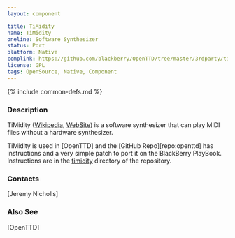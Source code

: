 ```yaml
---
layout: component

title: TiMidity
name: TiMidity
oneline: Software Synthesizer
status: Port
platform: Native
complink: https://github.com/blackberry/OpenTTD/tree/master/3rdparty/timidity
license: GPL
tags: OpenSource, Native, Component
---
```

{% include common-defs.md %}

### Description
TiMidity
([Wikipedia](http://en.wikipedia.org/wiki/TiMidity++),
[WebSite](http://sourceforge.net/projects/timidity))
is a software synthesizer that can play MIDI files without a hardware synthesizer.

TiMidity is used in [OpenTTD] and the [GitHub Repo][repo:openttd] has instructions and a very simple patch
to port it on the BlackBerry PlayBook.  Instructions are in the
[timidity](https://github.com/blackberry/OpenTTD/tree/master/3rdparty/timidity)
directory of the repository.

### Contacts
[Jeremy Nicholls]

### Also See
[OpenTTD]